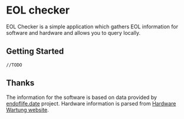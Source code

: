 # EOL checker

EOL Checker is a simple application which gathers EOL information for software and hardware and allows you to query locally.

## Getting Started

    //TODO

## Thanks

The information for the software is based on data provided by [endoflife.date](https://endoflife.date) project. Hardware information is parsed from [Hardware Wartung website](https://www.hardwarewartung.com/en/).
